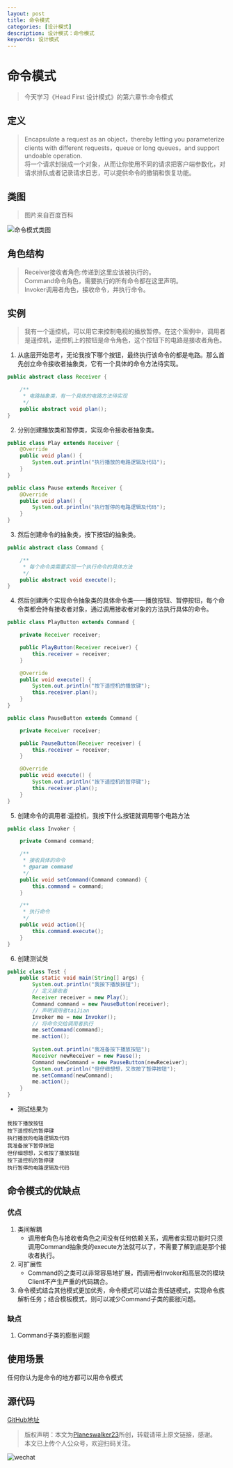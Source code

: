 ```yaml
---
layout: post
title: 命令模式
categories: [设计模式]
description: 设计模式：命令模式
keywords: 设计模式
---
```


# 命令模式
> 今天学习《Head First 设计模式》的第六章节:命令模式

## 定义
> Encapsulate a request as an object，thereby letting you parameterize clients with different requests，queue or long queues，and support undoable operation.<br>
> 将一个请求封装成一个对象，从而让你使用不同的请求把客户端参数化，对请求排队或者记录请求日志，可以提供命令的撤销和恢复功能。<br>

## 类图
> 图片来自百度百科

![命令模式类图](https://user-gold-cdn.xitu.io/2019/9/1/16ced40f8e1ac918?w=1144&h=504&f=jpeg&s=69381)

## 角色结构
> Receiver接收者角色:传递到这里应该被执行的。<br>
> Command命令角色，需要执行的所有命令都在这里声明。<br>
> Invoker调用者角色，接收命令，并执行命令。<br>

## 实例
> 我有一个遥控机，可以用它来控制电视的播放暂停。在这个案例中，调用者是遥控机，遥控机上的按钮是命令角色，这个按钮下的电路是接收者角色。

1. 从底层开始思考，无论我按下哪个按钮，最终执行该命令的都是电路。那么首先创立命令接收者抽象类，它有一个具体的命令方法待实现。

````java
public abstract class Receiver {

    /**
     * 电路抽象类，有一个具体的电路方法待实现
     */
    public abstract void plan();
}
````

2. 分别创建播放类和暂停类，实现命令接收者抽象类。
````java
public class Play extends Receiver {
    @Override
    public void plan() {
        System.out.println("执行播放的电路逻辑及代码");
    }
}

public class Pause extends Receiver {
    @Override
    public void plan() {
        System.out.println("执行暂停的电路逻辑及代码");
    }
}
````

3. 然后创建命令的抽象类，按下按钮的抽象类。

````java
public abstract class Command {

    /**
     * 每个命令类需要实现一个执行命令的具体方法
     */
    public abstract void execute();
}
````

4. 然后创建两个实现命令抽象类的具体命令类——播放按钮、暂停按钮，每个命令类都会持有接收者对象，通过调用接收者对象的方法执行具体的命令。

````java
public class PlayButton extends Command {

    private Receiver receiver;

    public PlayButton(Receiver receiver) {
        this.receiver = receiver;
    }

    @Override
    public void execute() {
        System.out.println("按下遥控机的播放键");
        this.receiver.plan();
    }
}

public class PauseButton extends Command {

    private Receiver receiver;

    public PauseButton(Receiver receiver) {
        this.receiver = receiver;
    }

    @Override
    public void execute() {
        System.out.println("按下遥控机的暂停键");
        this.receiver.plan();
    }
}
````

5. 创建命令的调用者:遥控机，我按下什么按钮就调用哪个电路方法

````java
public class Invoker {

    private Command command;

    /**
     * 接收具体的命令
     * @param command
     */
    public void setCommand(Command command) {
        this.command = command;
    }

    /**
     * 执行命令
     */
    public void action(){
        this.command.execute();
    }
}
````

6. 创建测试类

````java
public class Test {
    public static void main(String[] args) {
        System.out.println("我按下播放按钮");
        // 定义接收者
        Receiver receiver = new Play();
        Command command = new PauseButton(receiver);
        // 声明调用者taiJian
        Invoker me = new Invoker();
        // 将命令交给调用者执行
        me.setCommand(command);
        me.action();
    
        System.out.println("我准备按下播放按钮");
        Receiver newReceiver = new Pause();
        Command newCommand = new PauseButton(newReceiver);
        System.out.println("但仔细想想，又改按了暂停按钮");
        me.setCommand(newCommand);
        me.action();
    }   
}
````

- 测试结果为

````$xslt
我按下播放按钮
按下遥控机的暂停键
执行播放的电路逻辑及代码
我准备按下暂停按钮
但仔细想想，又改按了播放按钮
按下遥控机的暂停键
执行暂停的电路逻辑及代码
````

## 命令模式的优缺点
### 优点
1. 类间解耦
    - 调用者角色与接收者角色之间没有任何依赖关系，调用者实现功能时只须调用Command抽象类的execute方法就可以了，不需要了解到底是那个接收者执行。
2. 可扩展性
    - Command的之类可以非常容易地扩展，而调用者Invoker和高层次的模块Client不产生严重的代码耦合。
3. 命令模式结合其他模式更加优秀，命令模式可以结合责任链模式，实现命令族解析任务；结合模板模式，则可以减少Command子类的膨胀问题。
   
### 缺点
1. Command子类的膨胀问题

## 使用场景
任何你认为是命令的地方都可以用命令模式

## 源代码
[GitHub地址](https://github.com/Planeswalker23/all-in-one/tree/master/design-patterns/src/main/java/org/planeswalker/order)

> 版权声明：本文为[Planeswalker23](https://github.com/Planeswalker23)所创，转载请带上原文链接，感谢。<br>
> 本文已上传个人公众号，欢迎扫码关注。

![wechat](https://planeswalker23.github.io/images/wechat.png)